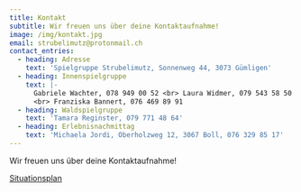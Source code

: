 ```yaml
---
title: Kontakt
subtitle: Wir freuen uns über deine Kontaktaufnahme!
image: /img/kontakt.jpg
email: strubelimutz@protonmail.ch
contact_entries:
  - heading: Adresse
    text: 'Spielgruppe Strubelimutz, Sonnenweg 44, 3073 Gümligen'
  - heading: Innenspielgruppe
    text: |-
      Gabriele Wachter, 078 949 00 52 <br> Laura Widmer, 079 543 58 50
      <br> Franziska Bannert, 076 469 89 91
  - heading: Waldspielgruppe
    text: 'Tamara Reginster, 079 771 48 64'
  - heading: Erlebnisnachmittag
    text: 'Michaela Jordi, Oberholzweg 12, 3067 Boll, 076 329 85 17'
---
```


Wir freuen uns über deine Kontaktaufnahme!

<a href="/doc/situationsplan.pdf" target="_blank">Situationsplan</a>
